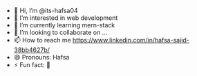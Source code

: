 - 👋 Hi, I’m @its-hafsa04
- 👀 I’m interested in web development
- 🌱 I’m currently learning mern-stack
- 💞️ I’m looking to collaborate on ...
- 📫 How to reach me https://www.linkedin.com/in/hafsa-sajid-38bb4627b/
- 😄 Pronouns: Hafsa
- ⚡ Fun fact: 🙂

<!---
its-hafsa04/its-hafsa04 is a ✨ special ✨ repository because its `README.md` (this file) appears on your GitHub profile.
You can click the Preview link to take a look at your changes.
--->
